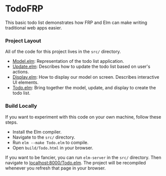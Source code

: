 # TodoFRP

This basic todo list demonstrates how FRP and Elm
can make writing traditional web apps easier.

### Project Layout

All of the code for this project lives in the `src/` directory.

* [Model.elm](https://github.com/evancz/TodoFRP/blob/master/src/Model.elm):
  Representation of the todo list application.
* [Update.elm](https://github.com/evancz/TodoFRP/blob/master/src/Update.elm):
  Describes how to update the todo list based on user's actions.
* [Display.elm](https://github.com/evancz/TodoFRP/blob/master/src/Display.elm):
  How to display our model on screen. Describes interactive UI elements.
* [Todo.elm](https://github.com/evancz/TodoFRP/blob/master/src/Todo.elm):
  Bring together the model, update, and display to create the todo list.

### Build Locally

If you want to experiment with this code on your own machine, follow these
steps.

 * Install the Elm compiler.
 * Navigate to the `src/` directory.
 * Run `elm --make Todo.elm` to compile.
 * Open `build/Todo.html` in your browser.

If you want to be fancier, you can run `elm-server` in the `src/` directory.
Then navigate to [localhost:8000/Todo.elm](http://localhost:8000/Todo.elm).
The project will be recompiled whenever you refresh that page in your browser.